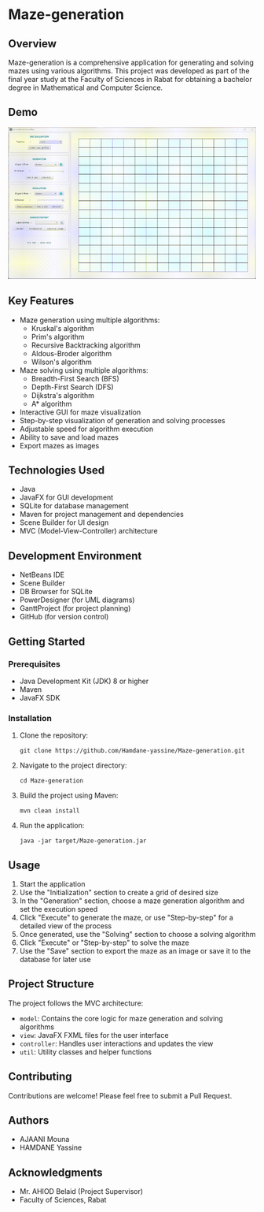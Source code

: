 # Maze-generation

## Overview

Maze-generation is a comprehensive application for generating and solving mazes using various algorithms. This project was developed as part of the final year study at the Faculty of Sciences in Rabat for obtaining a bachelor degree in Mathematical and Computer Science.

## Demo

![Maze-generation Demo](maze-generation-demo.gif)

## Key Features

- Maze generation using multiple algorithms:
  - Kruskal's algorithm
  - Prim's algorithm
  - Recursive Backtracking algorithm
  - Aldous-Broder algorithm
  - Wilson's algorithm
- Maze solving using multiple algorithms:
  - Breadth-First Search (BFS)
  - Depth-First Search (DFS)
  - Dijkstra's algorithm
  - A* algorithm
- Interactive GUI for maze visualization
- Step-by-step visualization of generation and solving processes
- Adjustable speed for algorithm execution
- Ability to save and load mazes
- Export mazes as images

## Technologies Used

- Java
- JavaFX for GUI development
- SQLite for database management
- Maven for project management and dependencies
- Scene Builder for UI design
- MVC (Model-View-Controller) architecture

## Development Environment

- NetBeans IDE
- Scene Builder
- DB Browser for SQLite
- PowerDesigner (for UML diagrams)
- GanttProject (for project planning)
- GitHub (for version control)

## Getting Started

### Prerequisites

- Java Development Kit (JDK) 8 or higher
- Maven
- JavaFX SDK

### Installation

1. Clone the repository:
   ```
   git clone https://github.com/Hamdane-yassine/Maze-generation.git
   ```
2. Navigate to the project directory:
   ```
   cd Maze-generation
   ```
3. Build the project using Maven:
   ```
   mvn clean install
   ```
4. Run the application:
   ```
   java -jar target/Maze-generation.jar
   ```

## Usage

1. Start the application
2. Use the "Initialization" section to create a grid of desired size
3. In the "Generation" section, choose a maze generation algorithm and set the execution speed
4. Click "Execute" to generate the maze, or use "Step-by-step" for a detailed view of the process
5. Once generated, use the "Solving" section to choose a solving algorithm
6. Click "Execute" or "Step-by-step" to solve the maze
7. Use the "Save" section to export the maze as an image or save it to the database for later use

## Project Structure

The project follows the MVC architecture:
- `model`: Contains the core logic for maze generation and solving algorithms
- `view`: JavaFX FXML files for the user interface
- `controller`: Handles user interactions and updates the view
- `util`: Utility classes and helper functions

## Contributing

Contributions are welcome! Please feel free to submit a Pull Request.

## Authors

- AJAANI Mouna
- HAMDANE Yassine

## Acknowledgments

- Mr. AHIOD Belaid (Project Supervisor)
- Faculty of Sciences, Rabat
